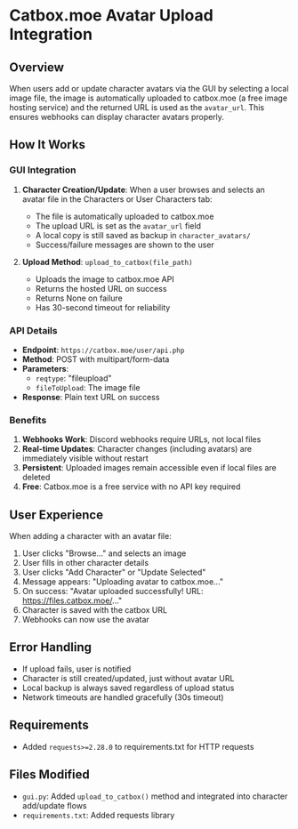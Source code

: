 # Catbox.moe Avatar Upload Integration

## Overview

When users add or update character avatars via the GUI by selecting a local image file, the image is automatically uploaded to catbox.moe (a free image hosting service) and the returned URL is used as the `avatar_url`. This ensures webhooks can display character avatars properly.

## How It Works

### GUI Integration

1. **Character Creation/Update**: When a user browses and selects an avatar file in the Characters or User Characters tab:
   - The file is automatically uploaded to catbox.moe
   - The upload URL is set as the `avatar_url` field
   - A local copy is still saved as backup in `character_avatars/`
   - Success/failure messages are shown to the user

2. **Upload Method**: `upload_to_catbox(file_path)`
   - Uploads the image to catbox.moe API
   - Returns the hosted URL on success
   - Returns None on failure
   - Has 30-second timeout for reliability

### API Details

- **Endpoint**: `https://catbox.moe/user/api.php`
- **Method**: POST with multipart/form-data
- **Parameters**:
  - `reqtype`: "fileupload"
  - `fileToUpload`: The image file
- **Response**: Plain text URL on success

### Benefits

1. **Webhooks Work**: Discord webhooks require URLs, not local files
2. **Real-time Updates**: Character changes (including avatars) are immediately visible without restart
3. **Persistent**: Uploaded images remain accessible even if local files are deleted
4. **Free**: Catbox.moe is a free service with no API key required

## User Experience

When adding a character with an avatar file:
1. User clicks "Browse..." and selects an image
2. User fills in other character details
3. User clicks "Add Character" or "Update Selected"
4. Message appears: "Uploading avatar to catbox.moe..."
5. On success: "Avatar uploaded successfully! URL: https://files.catbox.moe/..."
6. Character is saved with the catbox URL
7. Webhooks can now use the avatar

## Error Handling

- If upload fails, user is notified
- Character is still created/updated, just without avatar URL
- Local backup is always saved regardless of upload status
- Network timeouts are handled gracefully (30s timeout)

## Requirements

- Added `requests>=2.28.0` to requirements.txt for HTTP requests

## Files Modified

- `gui.py`: Added `upload_to_catbox()` method and integrated into character add/update flows
- `requirements.txt`: Added requests library
